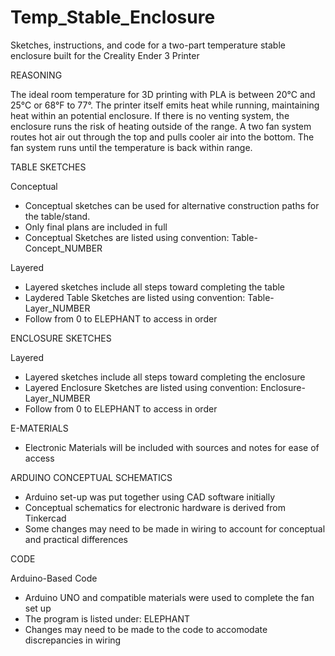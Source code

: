 # Temp_Stable_Enclosure
Sketches, instructions, and code for a two-part temperature stable enclosure built for the Creality Ender 3 Printer

REASONING

The ideal room temperature for 3D printing with PLA is between 20°C and 25°C or 68°F to 77°. 
The printer itself emits heat while running, maintaining heat within an potential enclosure.
If there is no venting system, the enclosure runs the risk of heating outside of the range.
A two fan system routes hot air out through the top and pulls cooler air into the bottom.
The fan system runs until the temperature is back within range.


TABLE SKETCHES

Conceptual
  - Conceptual sketches can be used for alternative construction paths for the table/stand.
  - Only final plans are included in full
  - Conceptual Sketches are listed using convention: Table-Concept_NUMBER

Layered
  - Layered sketches include all steps toward completing the table
  - Laydered Table Sketches are listed using convention: Table-Layer_NUMBER
  - Follow from 0 to ELEPHANT to access in order


ENCLOSURE SKETCHES

Layered
  - Layered sketches include all steps toward completing the enclosure
  - Layered Enclosure Sketches are listed using convention: Enclosure-Layer_NUMBER
  - Follow from 0 to ELEPHANT to access in order

E-MATERIALS
  - Electronic Materials will be included with sources and notes for ease of access


ARDUINO CONCEPTUAL SCHEMATICS
  - Arduino set-up was put together using CAD software initially
  - Conceptual schematics for electronic hardware is derived from Tinkercad
  - Some changes may need to be made in wiring to account for conceptual and practical differences


CODE

Arduino-Based Code
  - Arduino UNO and compatible materials were used to complete the fan set up
  - The program is listed under: ELEPHANT
  - Changes may need to be made to the code to accomodate discrepancies in wiring
